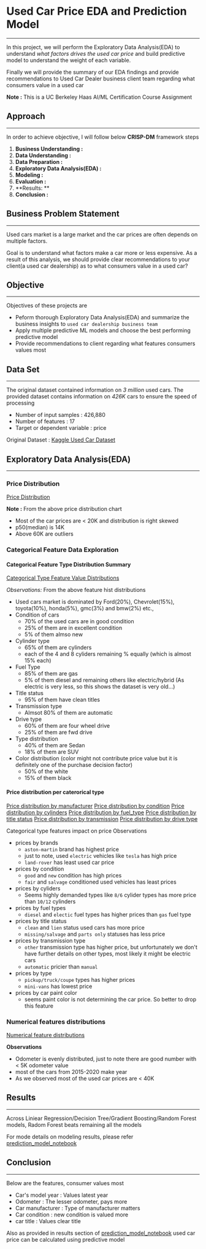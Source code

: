 # Used Car Price EDA and Prediction Model
----------

In this project, we will perform the Exploratory Data Analysis(EDA) to understand *what factors drives the used car price* and build predictive model to understand the weight of each variable. 

Finally we will provide the summary of our EDA findings and provide recommendations to Used Car Dealer business client team regarding what consumers value in a used car

**Note :** This is a UC Berkeley Haas AI/ML Certification Course Assignment

## Approach
----------

In order to achieve objective, I will follow below **CRISP-DM** framework steps

1. **Business Understanding :** 
2. **Data Understanding :** 
3. **Data Preparation :** 
4. **Exploratory Data Analysis(EDA) :** 
5. **Modeling :**
6. **Evaluation :**
7. **Results: **
8. **Conclusion :**


## Business Problem Statement
--------

Used cars market is a large market and the car prices are often depends on multiple factors.

Goal is to understand what factors make a car more or less expensive. As a result of this analysis, we should provide clear recommendations to your client(a used car dealership) as to what consumers value in a used car?

## Objective
--------
Objectives of these projects are
- Peform thorough Exploratory Data Analysis(EDA) and summarize the business insights to `used car dealership business team`
- Apply multiple predictive ML models and choose the best performing predictive model
- Provide recommendations to client regarding what features consumers values most

## Data Set
--------
The original dataset contained information on *3 million* used cars. The provided dataset contains information on *426K* cars to ensure the speed of processing

- Number of input samples : 426,880
- Number of features : 17
- Target or dependent variable : price

Original Dataset : [Kaggle Used Car Dataset](https://www.kaggle.com/datasets/austinreese/craigslist-carstrucks-data)


## Exploratory Data Analysis(EDA)
--------

### Price Distribution
[Price Distribution](price_distribution.png)

**Note :** From the above price distribution chart
- Most of the car prices are < 20K and distribution is right skewed
- p50(median) is 14K
- Above 60K are outliers


### Categorical Feature Data Exploration
#### Categorical Feature Type Distribution Summary

[Categorical Type Feature Value Distributions](./images/price_distribution_per_category.png)

*Observations:* From the above feature hist distributions

- Used cars market is dominated by Ford(20%), Chevrolet(15%), toyota(10%), honda(5%), gmc(3%) and bmw(2%) etc.,
- Condition of cars
    - 70% of the used cars are in good condition
    - 25% of them are in excellent condition
    - 5% of them almso new
- Cylinder type
    - 65% of them are cylinders
    - each of the 4 and 8 cyliders remaining % equally (which is almost 15% each)
- Fuel Type
    - 85% of them are gas
    - 5% of them diesel and remaining others like electric/hybrid (As electric is very less, so this shows the dataset is very old...)
- Title status
    - 95% of them have clean titles
- Transmission type
    - Almsot 80% of them are automatic
- Drive type
    - 60% of them are four wheel drive
    - 25% of them are fwd drive
- Type distribution
    - 40% of them are Sedan
    - 18% of them are SUV
- Color distribution (color might not contribute price value but it is definitely one of the purchase decision factor)
    - 50% of the white
    - 15% of them black

#### Price distribution per caterorical type

[Price distribution by manufacturer](./images/price_distribution_per_manufacturer_category.png)
[Price distribution by condition](./images/price_distribution_per_condition_category.png)
[Price distribution by cylinders](./images/price_distribution_per_cylinders_category.png)
[Price distribution by fuel_type](./images/price_distribution_per_fuel_category.png)
[Price distribution by title status](./images/price_distribution_per_title_status_category.png)
[Price distribution by transmission](./images/price_distribution_per_transmission_category.png)
[Price distribution by drive type](./images/price_distribution_per_drive_category.png)


Categorical type features impact on price Observations
- prices by brands
    - `aston-martin` brand has highest price
    - just to note, used `electric` vehicles like `tesla` has high price
    - `land-rover` has least used car price
- prices by condition
    - `good` and `new` condition has high prices
    - `fair` and `salvage` conditioned used vehicles has least prices
- prices by cyliders
    - Seems highly demanded types like `8/6` cylider types has more price than `10/12` cylinders
- prices by fuel types
    - `diesel` and `electic` fuel types has higher prices than `gas` fuel type
- prices by title status
    - `clean` and `lien` status used cars has more price
    - `missing/salvage` and `parts only` statuses has less price
- prices by transmission type
    - `other` transmission type has higher price, but unfortunately we don't have further details on other types, most likely it might be electric cars
    - `automatic` pricier than `manual`
- prices by type
    - `pickup/truck/coupe` types has higher prices
    - `mini-vans` has lowest price
- prices by car paint color
    - seems paint color is not determining the car price. So better to drop this feature

### Numerical features distributions

[Numerical feature distributions](./images/images/price_distribution_per_numeric_type.png)

**Observations**

- Odometer is evenly distributed, just to note there are good number with < 5K odometer value
- most of the cars from 2015-2020 make year
- As we observed most of the used car prices are < 40K



## Results
--------
Across Liniear Regression/Decision Tree/Gradient Boosting/Random Forest models, Radom Forest beats remaining all the models

For mode details on modeling results, please refer [prediction_model_notebook](./notebooks/Used_car_price_EDA_and_prediction_model.ipynb)

## Conclusion
--------
Below are the features, consumer values most
- Car's model year : Values latest year
- Odometer : The lesser odometer, pays more
- Car manufacturer : Type of manufacturer matters
- Car condition : new condition is valued more
- car title : Values clear title

Also as provided in results section of [prediction_model_notebook](./notebooks/Used_car_price_EDA_and_prediction_model.ipynb)  used car price can be calculated using predictive model

